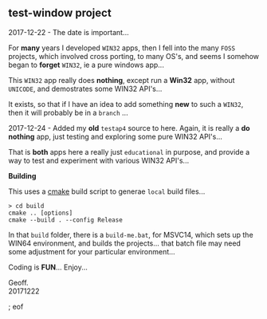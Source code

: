 test-window project
------------

2017-12-22 - The date is important...

For **many** years I developed `WIN32` apps, then I fell into the many `FOSS` projects, which involved cross porting, to many OS's, and seems I somehow began to **forget** `WIN32`, ie a pure windows app...

This `WIN32` app really does **nothing**, except run a **Win32** app, without `UNICODE`, and demostrates some WIN32 API's...

It exists, so that if I have an idea to add something **new** to such a `WIN32`, then it will probably be in a `branch` ...

2017-12-24 - Added my **old** `testap4` source to here. Again, it is really a **do nothing** app, just testing and exploring some pure WIN32 API's...

That is **both** apps here a really just `educational` in purpose, and provide a way to test and experiment with various WIN32 API's...

**Building**

This uses a [cmake](https://cmake.org/) build script to generae `local` build files...

```
> cd build
cmake .. [options]
cmake --build . --config Release
```

In that `build` folder, there is a `build-me.bat`, for MSVC14, which sets up the WIN64 environment, and builds the projects... that batch file may need some adjustment for your particular environment...

Coding is **FUN**... Enjoy...

Geoff.  
20171222

; eof
